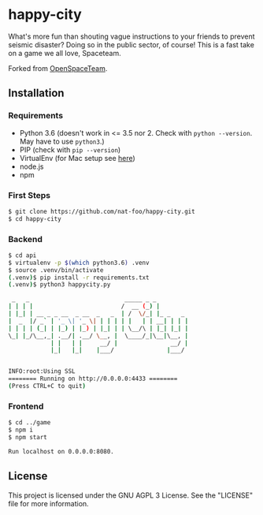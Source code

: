 # happy-city
What's more fun than shouting vague instructions to your friends to prevent seismic disaster? Doing so in the public sector, of course! This is a fast take on a game we all love, Spaceteam.

Forked from [OpenSpaceTeam](https://github.com/openspaceteam).

## Installation
### Requirements
- Python 3.6 (doesn't work in <= 3.5 nor 2. Check with `python --version`. May have to use `python3`.)
- PIP (check with `pip --version`)
- VirtualEnv (for Mac setup see [here](https://sourabhbajaj.com/mac-setup/Python/virtualenv.html))
- node.js
- npm

### First Steps
```bash
$ git clone https://github.com/nat-foo/happy-city.git
$ cd happy-city
```

### Backend
```bash
$ cd api
$ virtualenv -p $(which python3.6) .venv
$ source .venv/bin/activate
(.venv)$ pip install -r requirements.txt
(.venv)$ python3 happycity.py

 _   _                           _____ _ _         
| | | |                         /  __ (_) |        
| |_| | __ _ _ __  _ __  _   _  | /  \/_| |_ _   _ 
|  _  |/ _` | '_ \| '_ \| | | | | |   | | __| | | |
| | | | (_| | |_) | |_) | |_| | | \__/\ | |_| |_| |
\_| |_/\__,_| .__/| .__/ \__, |  \____/_|\__|\__, |
            | |   | |     __/ |               __/ |
            |_|   |_|    |___/               |___/ 


INFO:root:Using SSL
======== Running on http://0.0.0.0:4433 ========
(Press CTRL+C to quit)
```

### Frontend
```bash
$ cd ../game
$ npm i
$ npm start

Run localhost on 0.0.0.0:8080.
```

## License
This project is licensed under the GNU AGPL 3 License. See the "LICENSE" file for more information.

